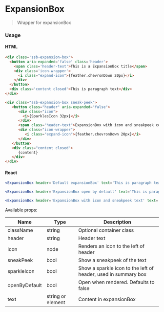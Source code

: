 # ExpansionBox

> Wrapper for expansionBox

### Usage

#### HTML

```html Default
<div class='ssb-expansion-box'>
  <button aria-expanded='false' class='header'>
    <span class='header-text'>This is a ExpansionBox title</span>
    <div class='icon-wrapper'>
      <i class="expand-icon">{feather.chevronDown 20px}</i>
    </div>
  </button>
  <div class='content closed'>This is paragraph text</div>
</div>
```

```html SneakPeek and sparklesIcon
<div class="ssb-expansion-box sneak-peek">
   <button class="header" aria-expanded="false">
      <div class="icon">
        <i>{SparklesIcon 32px}</i>
      </div>
      <span class="header-text">ExpansionBox with icon and sneakpeek content</span>
      <div class="icon-wrapper">
         <i class="expand-icon">{feather.chevronDown 20px}</i>
      </div>
   </button>
   <div class="content closed">
      {content}
   </div>
</div>
```

#### React

```jsx harmony
<ExpansionBox header='Default expansionBox' text='This is paragraph text which explains the expansionBox' />

<ExpansionBox header='ExpansionBox open by default' text='This is paragraph text which explains the expansionBox' openByDefault />

<ExpansionBox header='ExpansionBox with icon and sneakpeek text' text='This is paragraph text which explains the expansionBox' icon={<Sun size={32} />} sneakPeek />
```

Available props:

| Name          | Type              | Description                                                    |
| ------------- | ----------------- | -------------------------------------------------------------  |
| className     | string            | Optional container class                                       |
| header        | string            | Header text                                                    |
| icon          | node              | Renders an icon to the left of header                          |
| sneakPeek     | bool              | Show a sneakpeek of the text                                   |
| sparkleIcon   | bool              | Show a sparkle icon to the left of header, used in summary box |
| openByDefault | bool              | Open when rendered. Defaults to false                          |
| text          | string or element | Content in expansionBox                                        |


